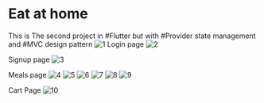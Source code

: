 # Eat at home
This is The second project in #Flutter but with #Provider state management and #MVC design pattern
![1](https://user-images.githubusercontent.com/106377304/185743862-ce114ce8-3e7b-4885-b978-5260fe69f3f0.png)
Login page
![2](https://user-images.githubusercontent.com/106377304/185743885-0fe01a0e-36f0-48d5-b64f-878a00ea4ce9.png)

Signup page
![3](https://user-images.githubusercontent.com/106377304/185743899-6ebba9c7-03ea-46c5-81b9-0d39fec45959.png)

Meals page
![4](https://user-images.githubusercontent.com/106377304/185743905-6ef9ea14-15f0-475e-9efa-5fd71d975ce5.png)
![5](https://user-images.githubusercontent.com/106377304/185743919-d8414863-3ebe-46cd-82b3-bf4853da6acd.png)
![6](https://user-images.githubusercontent.com/106377304/185743924-a89b8aff-b7be-4661-b822-7c627757b9df.png)
![7](https://user-images.githubusercontent.com/106377304/185743929-41d2f267-3623-4364-aa5a-a7961c4c7c9b.png)
![8](https://user-images.githubusercontent.com/106377304/185743935-f2df16ee-0ce8-4a75-9d2e-f1a1ef1ceaca.png)
![9](https://user-images.githubusercontent.com/106377304/185743939-2e27e448-1ae9-4e12-965b-745e90ed0abc.png)

Cart Page
![10](https://user-images.githubusercontent.com/106377304/185743963-53e4db0a-7fc3-444e-9e47-48002b509a99.png)
